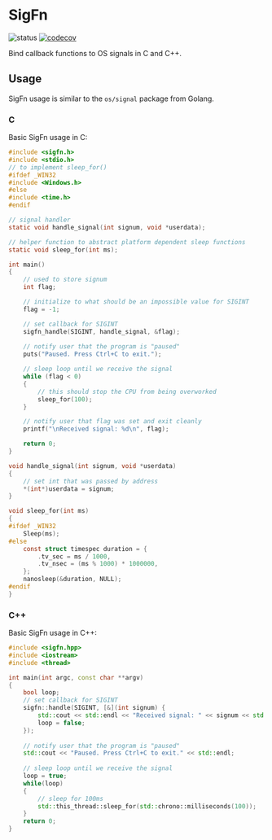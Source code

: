 # SigFn

![status](https://github.com/maxtek6/sigfn/actions/workflows/pipeline.yml/badge.svg)
[![codecov](https://codecov.io/gh/maxtek6/sigfn/branch/master/graph/badge.svg)](https://codecov.io/gh/maxtek6/sigfn)

Bind callback functions to OS signals in C and C++.

## Usage

SigFn usage is similar to the `os/signal` package from Golang.

### C

Basic SigFn usage in C:

```c
#include <sigfn.h>
#include <stdio.h>
// to implement sleep_for()
#ifdef _WIN32
#include <Windows.h>
#else
#include <time.h>
#endif

// signal handler
static void handle_signal(int signum, void *userdata);

// helper function to abstract platform dependent sleep functions
static void sleep_for(int ms);

int main()
{
    // used to store signum
    int flag;

    // initialize to what should be an impossible value for SIGINT
    flag = -1;

    // set callback for SIGINT
    sigfn_handle(SIGINT, handle_signal, &flag);
    
    // notify user that the program is "paused"
    puts("Paused. Press Ctrl+C to exit.");

    // sleep loop until we receive the signal
    while (flag < 0)
    {
        // this should stop the CPU from being overworked
        sleep_for(100);
    }

    // notify user that flag was set and exit cleanly
    printf("\nReceived signal: %d\n", flag);

    return 0;
}

void handle_signal(int signum, void *userdata)
{
    // set int that was passed by address
    *(int*)userdata = signum;
}

void sleep_for(int ms)
{
#ifdef _WIN32
    Sleep(ms);
#else
    const struct timespec duration = {
        .tv_sec = ms / 1000,
        .tv_nsec = (ms % 1000) * 1000000,
    };
    nanosleep(&duration, NULL);
#endif
}
```

### C++

Basic SigFn usage in C++:

```cpp
#include <sigfn.hpp>
#include <iostream>
#include <thread>

int main(int argc, const char **argv)
{
    bool loop;
    // set callback for SIGINT
    sigfn::handle(SIGINT, [&](int signum) {
        std::cout << std::endl << "Received signal: " << signum << std::endl;
        loop = false;
    });
    
    // notify user that the program is "paused"
    std::cout << "Paused. Press Ctrl+C to exit." << std::endl;
    
    // sleep loop until we receive the signal
    loop = true;
    while(loop)
    {
        // sleep for 100ms
        std::this_thread::sleep_for(std::chrono::milliseconds(100));
    }
    return 0;
}
```